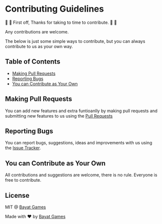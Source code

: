 # Contributing Guidelines

:clap: :tada: First off, Thanks for taking to time to contribute. :clap: :tada:

Any contributions are welcome.

The below is just some simple ways to contribute, but you can always contribute to us as your own way.

## Table of Contents

- [Making Pull Requests](#making-pull-requests)
- [Reporting Bugs](#reporting-bugs)
- [You can Contribute as Your Own](#you-can-contribute-as-your-own)

## Making Pull Requests

You can add new features and extra funtioanlly by making pull requests and submitting new features to us using the [Pull Requests](https://github.com/BayatGames/RedRunner/pulls)

## Reporting Bugs

You can report bugs, suggestions, ideas and improvements with us using the [Issue Tracker](https://github.com/BayatGames/RedRunner/issues).

## You can Contribute as Your Own

All contributions and suggestions are welcome, there is no rule. Everyone is free to contribute.

## License

MIT @ [Bayat Games](https://github.com/BayatGames)

Made with :heart: by [Bayat Games](https://github.com/BayatGames)
